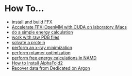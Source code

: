 # How To...
* [install and build FFX]()
* [Accelerate FFX-OpenMM with CUDA on laboratory iMacs]()
* [do a simple energy calculation]()
* [work with raw PDB files]()
* [solvate a protein]()
* [perform an x-ray minimization]()
* [perform rotamer optimization]()
* [perform free energy calculations in NAMD]()
* [How to Install AlphaFold2]()
* [Recover data from Dedicated on Argon]()
